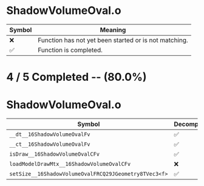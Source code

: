 # ShadowVolumeOval.o
| Symbol | Meaning 
| ------------- | ------------- 
| :x: | Function has not yet been started or is not matching. 
| :white_check_mark: | Function is completed. 


# 4 / 5 Completed -- (80.0%)
# ShadowVolumeOval.o
| Symbol | Decompiled? |
| ------------- | ------------- |
| `__dt__16ShadowVolumeOvalFv` | :white_check_mark: |
| `__ct__16ShadowVolumeOvalFv` | :white_check_mark: |
| `isDraw__16ShadowVolumeOvalCFv` | :white_check_mark: |
| `loadModelDrawMtx__16ShadowVolumeOvalCFv` | :x: |
| `setSize__16ShadowVolumeOvalFRCQ29JGeometry8TVec3<f>` | :white_check_mark: |
